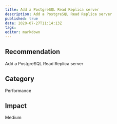 ```yaml
---
title: Add a PostgreSQL Read Replica server
description: Add a PostgreSQL Read Replica server
published: true
date: 2020-07-27T11:14:13Z
tags:
editor: markdown
---
```


## Recommendation
Add a PostgreSQL Read Replica server

## Category
Performance

## Impact
Medium


